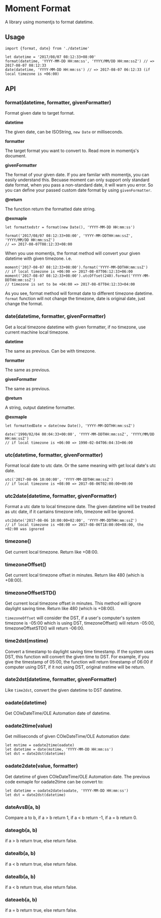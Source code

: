 # Moment Format

A library using momentjs to format datetime.

## Usage

```
import {format, date} from './datetime'

let datetime = '2017/08/07 08:12:33+08:00'
format(datetime, 'YYYY-MM-DD HH:mm:ss', 'YYYY/MM/DD HH:mm:ssZ') // => 2017-08-07 08:12:33
date(datetime, 'YYYY-MM-DD HH:mm:ss') // => 2017-08-07 06:12:33 (if local timezone is +06:00)
```

## API

### format(datetime, formatter, givenFormatter)

Format given date to target format.

**datetime**

The given date, can be ISOString, `new Date` or milliseconds.

**formatter**

The target format you want to convert to. Read more in momentjs's document.

**givenFormatter**

The format of your given date. If you are familar with momentjs, you can easily understand this. Becuase moment can only support only standard date format, when you pass a non-standard date, it will warn you error. So you can define your passed custom date format by using `givenFormatter`.

**@return**

The function return the formatted date string.

**@exmaple**

```
let formattedstr = format(new Date(), 'YYYY-MM-DD HH:mm:ss')

format('2017/08/07 08:12:33+08:00', 'YYYY-MM-DDTHH:mm:ssZ', 'YYYY/MM/DD HH:mm:ssZ')
// => 2017-08-07T08:12:33+08:00
```

When you use momentjs, the format method will convert your given datetime with given timezone. i.e.

```
moment('2017-08-07 08:12:33+08:00').format('YYYY-MM-DDTHH:mm:ssZ')
// if local timezone is +06:00 => 2017-08-07T06:12:33+06:00
moment('2017-08-07 08:12:33+08:00').utcOffset(240).format('YYYY-MM-DDTHH:mm:ssZ')
// timezone is set to be +04:00 => 2017-08-07T04:12:33+04:00
```

As you see, format method will format date to different timezone datetime. `format` function will not change the timezone, date is original date, just change the format.

### date(datetime, formatter, givenFormatter)

Get a local timezone datetime with given formatter, if no timezone, use current machine local timezone.

**datetime**

The same as previous. Can be with timezone.

**formatter**

The same as previous.

**givenFormatter**

The same as previous.

**@return**

A string, output datetime formatter.

**@exmaple**

```
let formattedDate = date(new Date(), 'YYYY-MM-DDTHH:mm:ssZ')

date('1990/02/04 00:04:33+00:00', 'YYYY-MM-DDTHH:mm:ssZ', 'YYYY/MM/DD HH:mm:ssZ')
// if local timezone is +06:00 => 1990-02-04T06:04:33+06:00
```

### utc(datetime, formatter, givenFormatter)

Format local date to utc date. Or the same meaning with get local date's utc date.

```
utc('2017-08-06 10:00:00', 'YYYY-MM-DDTHH:mm:ssZ')
// if local timezone is +08:00 => 2017-08-06T02:00:00+00:00
```

### utc2date(datetime, formatter, givenFormatter)

Format a utc date to local timezone date.
The given datetime will be treated as utc date, if it cantains timezone info, timezone will be ignored.

```
utc2date('2017-08-06 10:00:00+02:00', 'YYYY-MM-DDTHH:mm:ssZ')
// if local timezone is +08:00 => 2017-08-06T18:00:00+08:00, the +02:00 was ignored
```

### timezone()

Get current local timezone. Return like +08:00.

### timezoneOffset()

Get current local timezone offset in minutes. Return like 480 (which is +08:00).

### timezoneOffsetSTD()

Get current local timezone offset in minutes. This method will ignore daylight saving time. Return like 480 (which is +08:00).

`timezoneOffset` will consider the DST, if a user's computer's system timezone is -05:00 which is using DST, timezoneOffset() will return -05:00, timezoneOffsetSTD() will return -06:00.

### time2dst(mstime)

Convert a timestamp to daylight saving time timestamp. If the system uses DST, this function will convert the given time to DST. For example, if you give the timestamp of 05:00, the function will return timestamp of 06:00 if computer using DST, if it not using DST, original mstime will be return.

### date2dst(datetime, formatter, givenFormatter)

Like `time2dst`, convert the given datetime to DST datetime.

### oadate(datetime)

Get COleDateTime/OLE Automation date of datetime.

### oadate2time(value)

Get milliseconds of given COleDateTime/OLE Automation date:

```
let mstime = oadate2time(oadate)
let datetime = date(mstime, 'YYYY-MM-DD HH:mm:ss')
let dst = date2dst(datetime)
```

### oadate2date(value, formatter)

Get datetime of given COleDateTime/OLE Automation date. The previous code exmaple for oadate2time can be convert to:

```
let datetime = oadate2date(oadate, 'YYYY-MM-DD HH:mm:ss')
let dst = date2dst(datetime)
```

### dateAvsB(a, b)

Compare a to b, if a > b return 1, if a < b return -1, if a = b return 0.

### dateagb(a, b)

if a > b return true, else return false.

### datealb(a, b)

if a < b return true, else return false.

### datealb(a, b)

if a < b return true, else return false.

### dateaeb(a, b)

if a = b return true, else return false.
